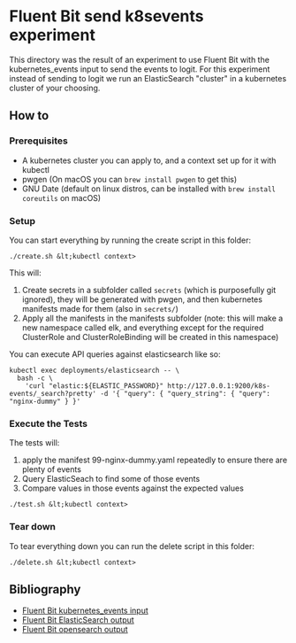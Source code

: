 # Fluent Bit send k8sevents experiment

This directory was the result of an experiment to use Fluent Bit with the kubernetes_events input to send the events to logit. For this experiment instead of sending to logit we run an ElasticSearch "cluster" in a kubernetes cluster of your choosing.

## How to

### Prerequisites

* A kubernetes cluster you can apply to, and a context set up for it with kubectl
* pwgen (On macOS you can `brew install pwgen` to get this)
* GNU Date (default on linux distros, can be installed with `brew install coreutils` on macOS)

### Setup

You can start everything by running the create script in this folder:

```
./create.sh &lt;kubectl context>
```

This will:

1. Create secrets in a subfolder called `secrets` (which is purposefully git ignored), they will be generated with pwgen, and then kubernetes manifests made for them (also in `secrets/`)
2. Apply all the manifests in the manifests subfolder (note: this will make a new namespace called elk, and everything except for the required ClusterRole and ClusterRoleBinding will be created in this namespace)

You can execute API queries against elasticsearch like so:

```
kubectl exec deployments/elasticsearch -- \
  bash -c \
    'curl "elastic:${ELASTIC_PASSWORD}" http://127.0.0.1:9200/k8s-events/_search?pretty' -d '{ "query": { "query_string": { "query": "nginx-dummy" } }'
```

### Execute the Tests

The tests will:

1. apply the manifest 99-nginx-dummy.yaml repeatedly to ensure there are plenty of events
2. Query ElasticSeach to find some of those events
3. Compare values in those events against the expected values

```
./test.sh &lt;kubectl context>
```

### Tear down

To tear everything down you can run the delete script in this folder:

```
./delete.sh &lt;kubectl context>
```

## Bibliography

* [Fluent Bit kubernetes_events input](https://docs.fluentbit.io/manual/pipeline/inputs/kubernetes-events)
* [Fluent Bit ElasticSearch output](https://docs.fluentbit.io/manual/pipeline/outputs/elasticsearch)
* [Fluent Bit opensearch output](https://docs.fluentbit.io/manual/pipeline/outputs/opensearch)
